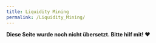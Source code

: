 ```yaml
---
title: Liquidity Mining
permalink: /Liquidity_Mining/
---
```


**Diese Seite wurde noch nicht übersetzt. Bitte hilf mit! ❤**
